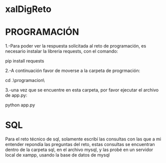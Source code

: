 # xalDigReto

# PROGRAMACIÓN
1.-Para poder ver la respuesta solicitada al reto de programación,
es necesario instalar la libreria requests, con el comando:

pip install requests

2.-A continuación favor de moverse a la carpeta de progrmación:

cd .\programacion\

3.-una vez que se encuentre en esta carpeta, por favor ejecutar el 
archivo de app.py:

python app.py

# SQL
Para el reto técnico de sql, solamente escribí las consultas con
las que a mi entender repondía las preguntas del reto, estas consultas
se encuentran dentro de la carpeta sql, en el archivo mysql, y
las probé en un servidor local de xampp, usando la base de datos de
mysql